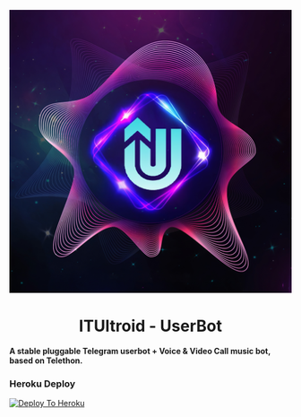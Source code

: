 <p align="center">
  <img src="./resources/extras/logo_readme.jpg" alt="TeamUltroid Logo">
</p>
<h1 align="center">
  <b>ITUltroid - UserBot</b>
</h1>

<b>A stable pluggable Telegram userbot + Voice & Video Call music bot, based on Telethon.</b>

### Heroku Deploy
   [![Deploy To Heroku](https://www.herokucdn.com/deploy/button.svg)](https://heroku.com/deploy?template=https://github.com/sa3ed266it/ITUltroid)
